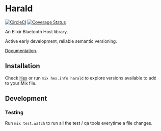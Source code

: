 # Harald

[![CircleCI](https://circleci.com/gh/verypossible/harald.svg?style=svg)](https://circleci.com/gh/verypossible/harald)
[![Coverage Status](https://coveralls.io/repos/github/verypossible/harald/badge.svg)](https://coveralls.io/github/verypossible/harald)

An Elixir Bluetooth Host library.

Active early development, reliable semantic versioning.

[Documentation](https://hexdocs.pm/harald).

## Installation

Check [Hex](https://hex.pm/packages/harald) or run `mix hex.info harald` to explore versions available to add to your Mix file.

## Development

### Testing

Run `mix test.watch` to run all the test / qa tools everytime a file changes.
